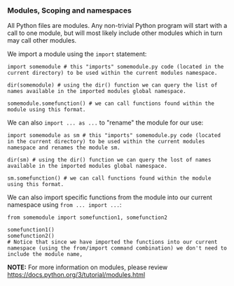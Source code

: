 ### Modules, Scoping and namespaces

All Python files are modules. Any non-trivial Python program will start with a call to one module, but will most likely include other modules which in turn may call other modules.

We import a module using the `import` statement:

```
import somemodule # this "imports" somemodule.py code (located in the current directory) to be used within the current modules namespace.

dir(somemodule) # using the dir() function we can query the list of names available in the imported modules global namespace.

somemodule.somefunction() # we can call functions found within the module using this format.

```

We can also `import ... as ...` to "rename" the module for our use:

```
import somemodule as sm # this "imports" somemodule.py code (located in the current directory) to be used within the current modules namespace and renames the module sm.

dir(sm) # using the dir() function we can query the lost of names available in the imported modules global namespace.

sm.somefunction() # we can call functions found within the module using this format.

```

We can also import specific functions from the module into our current namespace using `from ... import ...`:


```
from somemodule import somefunction1, somefunction2

somefunction1()
somefunction2()
# Notice that since we have imported the functions into our current namespace (using the from/import command combination) we don't need to include the module name,

```
__NOTE:__ For more information on modules, please review  https://docs.python.org/3/tutorial/modules.html
